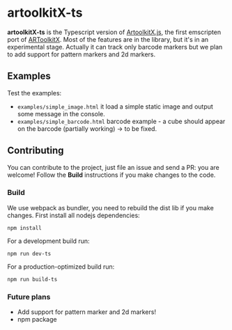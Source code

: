 # artoolkitX-ts
**artoolkitX-ts** is the Typescript version of [ArtoolkitX.js](https://github.com/webarkit/artoolkitX.js), the first emscripten port of [ARToolkitX](https://github.com/artoolkitx/artoolkitx).
Most of the features are in the library, but it's in an experimental stage. Actually it can track only barcode markers but we plan to add support for pattern markers and 2d markers.

## Examples
Test the examples:
- `examples/simple_image.html` it load a simple static image and output some message in the console.
- `examples/simple_barcode.html` barcode example - a cube should appear on the barcode (partially working) -> to be fixed.

## Contributing
You can contribute to the project, just file an issue and send a PR: you are welcome!
Follow the **Build** instructions if you make changes to the code.

### Build
We use webpack as bundler, you need to rebuild the dist lib if you make changes.
First install all nodejs dependencies:

`npm install`

For a development build run:

`npm run dev-ts`

For a production-optimized build run:

`npm run build-ts`

### Future plans

- Add support for pattern marker and 2d markers!
- npm package
